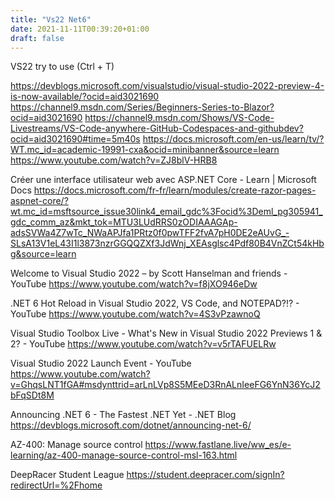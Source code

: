 ```yaml
---
title: "Vs22 Net6"
date: 2021-11-11T00:39:20+01:00
draft: false
---
```


VS22
try to use (Ctrl + T)



https://devblogs.microsoft.com/visualstudio/visual-studio-2022-preview-4-is-now-available/?ocid=aid3021690
https://channel9.msdn.com/Series/Beginners-Series-to-Blazor?ocid=aid3021690
https://channel9.msdn.com/Shows/VS-Code-Livestreams/VS-Code-anywhere-GitHub-Codespaces-and-githubdev?ocid=aid3021690#time=5m40s
https://docs.microsoft.com/en-us/learn/tv/?WT.mc_id=academic-19991-cxa&ocid=minibanner&source=learn
https://www.youtube.com/watch?v=ZJ8blV-HRB8

Créer une interface utilisateur web avec ASP.NET Core - Learn | Microsoft Docs
https://docs.microsoft.com/fr-fr/learn/modules/create-razor-pages-aspnet-core/?wt.mc_id=msftsource_issue30link4_email_gdc%3Focid%3Deml_pg305941_gdc_comm_az&mkt_tok=MTU3LUdRRS0zODIAAAGAp-adsSVWa4Z7wTc_NWaAPJfa1PRtz0f0pwTFF2fvA7pH0DE2eAUvG_-SLsA13V1eL43I1l3873nzrGGQQZXf3JdWnj_XEAsglsc4Pdf80B4VnZCt54kHbg&source=learn

Welcome to Visual Studio 2022 – by Scott Hanselman and friends - YouTube
https://www.youtube.com/watch?v=f8jXO946eDw

.NET 6 Hot Reload in Visual Studio 2022, VS Code, and NOTEPAD?!? - YouTube
https://www.youtube.com/watch?v=4S3vPzawnoQ

Visual Studio Toolbox Live - What's New in Visual Studio 2022 Previews 1 & 2? - YouTube
https://www.youtube.com/watch?v=v5rTAFUELRw

Visual Studio 2022 Launch Event - YouTube
https://www.youtube.com/watch?v=GhqsLNT1fGA#msdynttrid=arLnLVp8S5MEeD3RnALnIeeFG6YnN36YcJ2bFqSDt8M

Announcing .NET 6 - The Fastest .NET Yet - .NET Blog
https://devblogs.microsoft.com/dotnet/announcing-net-6/

AZ-400: Manage source control
https://www.fastlane.live/ww_es/e-learning/az-400-manage-source-control-msl-163.html

DeepRacer Student League
https://student.deepracer.com/signIn?redirectUrl=%2Fhome


